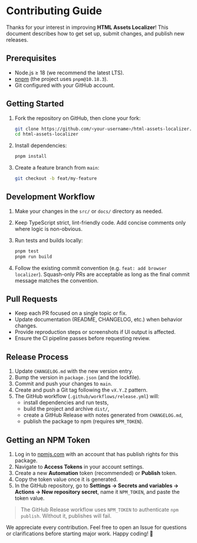 # Contributing Guide

Thanks for your interest in improving **HTML Assets Localizer**! This document describes how to get set up, submit changes, and publish new releases.

## Prerequisites

- Node.js ≥ 18 (we recommend the latest LTS).
- [pnpm](https://pnpm.io/) (the project uses `pnpm@10.18.3`).
- Git configured with your GitHub account.

## Getting Started

1. Fork the repository on GitHub, then clone your fork:

   ```bash
   git clone https://github.com/<your-username>/html-assets-localizer.git
   cd html-assets-localizer
   ```

2. Install dependencies:

   ```bash
   pnpm install
   ```

3. Create a feature branch from `main`:

   ```bash
   git checkout -b feat/my-feature
   ```

## Development Workflow

1. Make your changes in the `src/` or `docs/` directory as needed.
2. Keep TypeScript strict, lint-friendly code. Add concise comments only where logic is non-obvious.
3. Run tests and builds locally:

   ```bash
   pnpm test
   pnpm run build
   ```

4. Follow the existing commit convention (e.g. `feat: add browser localizer`). Squash-only PRs are acceptable as long as the final commit message matches the convention.

## Pull Requests

- Keep each PR focused on a single topic or fix.
- Update documentation (README, CHANGELOG, etc.) when behavior changes.
- Provide reproduction steps or screenshots if UI output is affected.
- Ensure the CI pipeline passes before requesting review.

## Release Process

1. Update `CHANGELOG.md` with the new version entry.
2. Bump the version in `package.json` (and the lockfile).
3. Commit and push your changes to `main`.
4. Create and push a Git tag following the `vX.Y.Z` pattern.
5. The GitHub workflow (`.github/workflows/release.yml`) will:
   - install dependencies and run tests,
   - build the project and archive `dist/`,
   - create a GitHub Release with notes generated from `CHANGELOG.md`,
   - publish the package to npm (requires `NPM_TOKEN`).

## Getting an NPM Token

1. Log in to [npmjs.com](https://www.npmjs.com/) with an account that has publish rights for this package.
2. Navigate to **Access Tokens** in your account settings.
3. Create a new **Automation** token (recommended) or **Publish** token.
4. Copy the token value once it is generated.
5. In the GitHub repository, go to **Settings → Secrets and variables → Actions → New repository secret**, name it `NPM_TOKEN`, and paste the token value.

> The GitHub Release workflow uses `NPM_TOKEN` to authenticate `npm publish`. Without it, publishes will fail.

We appreciate every contribution. Feel free to open an Issue for questions or clarifications before starting major work. Happy coding! 🎉
